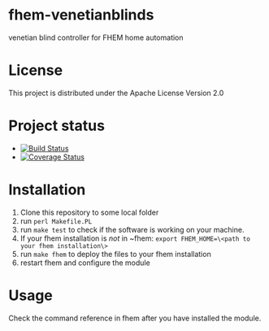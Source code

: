 # fhem-venetianblinds
venetian blind controller for FHEM home automation

# License
This project is distributed under the Apache License Version 2.0

# Project status
* [![Build Status](https://travis-ci.org/ChristianKuehnel/fhem-venetianblinds.svg?branch=master)](https://travis-ci.org/ChristianKuehnel/fhem-venetianblinds)
* [![Coverage Status](https://coveralls.io/repos/github/ChristianKuehnel/fhem-venetianblinds/badge.svg?branch=master)](https://coveralls.io/github/ChristianKuehnel/fhem-venetianblinds?branch=master)


# Installation
1. Clone this repository to some local folder
2. run ```perl Makefile.PL```
3. run ```make test``` to check if the software is working on your machine.
4. If your fhem installation is *not* in ~fhem: ```export FHEM_HOME=\<path to your fhem installation\>```
5. run ```make fhem``` to deploy the files to your fhem installation
6. restart fhem and configure the module

# Usage
Check the command reference in fhem after you have installed the module.
